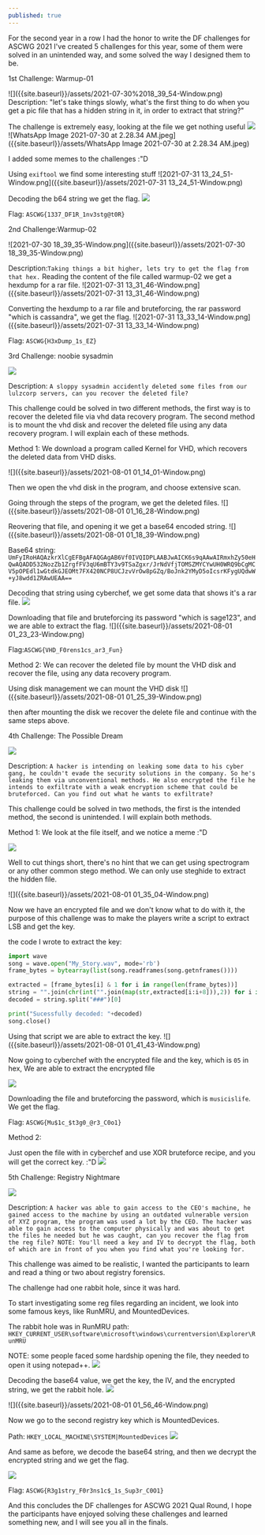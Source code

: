 ```yaml
---
published: true
---
```

For the second year in a row I had the honor to write the DF challenges for ASCWG 2021
 I've created 5 challenges for this year, some of them were solved in an unintended way, and some solved the way I designed them to be.
 
 <p>1st Challenge: Warmup-01</p>
 ![]({{site.baseurl}}/assets/2021-07-30%2018_39_54-Window.png)
 Description: "let's take things slowly, what's the first thing to do when you get a pic file that has a hidden string in it, in order to extract that string?"
 
 The challenge is extremely easy, looking at the file we get nothing useful
![]({{site.baseurl}}/assets/WhatsApp%20Image%202021-07-30%20at%202.28.34%20AM.jpeg)![WhatsApp Image 2021-07-30 at 2.28.34 AM.jpeg]({{site.baseurl}}/assets/WhatsApp Image 2021-07-30 at 2.28.34 AM.jpeg)


I added some memes to the challenges :"D

Using ```exiftool``` we find some interesting stuff
![2021-07-31 13_24_51-Window.png]({{site.baseurl}}/assets/2021-07-31 13_24_51-Window.png)

Decoding the b64 string we get the flag.
![]({{site.baseurl}}/assets/2021-07-31%2013_27_10-Window.png)

Flag: ```ASCWG{1337_DF1R_1nv3stg@t0R}```

<p>2nd Challenge:Warmup-02</p>
![2021-07-30 18_39_35-Window.png]({{site.baseurl}}/assets/2021-07-30 18_39_35-Window.png)

Description:```Taking things a bit higher, lets try to get the flag from that hex.```
Reading the content of the file called warmup-02 we get a hexdump for a rar file. 
![2021-07-31 13_31_46-Window.png]({{site.baseurl}}/assets/2021-07-31 13_31_46-Window.png)

Converting the hexdump to a rar file and bruteforcing, the rar password "which is cassandra", we get the flag. 
![2021-07-31 13_33_14-Window.png]({{site.baseurl}}/assets/2021-07-31 13_33_14-Window.png)

Flag: ```ASCWG{H3xDump_1s_EZ}```

<p>3rd Challenge: noobie sysadmin</p>

![]({{site.baseurl}}/assets/2021-07-30%2018_39_18-Window.png)

Description: ```A sloppy sysadmin accidently deleted some files from our lulzcorp servers, can you recover the deleted file?```

This challenge could be solved in two different methods, the first way is to recover the deleted file via vhd data recovery program. The second method is to mount the vhd disk and recover the deleted file using any data recovery program. I will explain each of these methods.

Method 1: We download a program called Kernel for VHD, which recovers the deleted data from VHD disks.

![]({{site.baseurl}}/assets/2021-08-01 01_14_01-Window.png)

Then we open the vhd disk in the program, and choose extensive scan. 

Going through the steps of the program, we get the deleted files. 
![]({{site.baseurl}}/assets/2021-08-01 01_16_28-Window.png)

Reovering that file, and opening it we get a base64 encoded string. 
![]({{site.baseurl}}/assets/2021-08-01 01_18_39-Window.png)

Base64 string: ```UmFyIRoHAQAzkrXlCgEFBgAFAQGAgAB6Vf0IVQIDPLAABJwAICK6s9qAAwAIRmxhZy50eHQwAQADD532NozZb1ZrgfFV3qU6mBTY3v9TSaZgxr/JrNdVfjTOMSZMYCYwUH0WRQ9bCgMCV5pOPEdl1wGtdkGJEOMt7FX420NCP8UCJzvVrOw8pGZq/BoJnk2YMyD5oIcsrKFygUQdwW+yJ8wdd1ZRAwUEAA==```

Decoding that string using cyberchef, we get some data that shows it's a rar file.
![]({{site.baseurl}}/assets/2021-08-01%2001_21_02-Window.png)

Downloading that file and bruteforcing its password "which is sage123", and we are able to extract the flag.
![]({{site.baseurl}}/assets/2021-08-01 01_23_23-Window.png)

Flag:```ASCWG{VHD_F0rens1cs_ar3_Fun}```

Method 2: We can recover the deleted file by mount the VHD disk and recover the file, using any data recovery program.

Using disk management we can mount the VHD disk ![]({{site.baseurl}}/assets/2021-08-01 01_25_39-Window.png)

then after mounting the disk we recover the delete file and continue with the same steps above.

<p> 4th Challenge: The Possible Dream</p>

![]({{site.baseurl}}/assets/2021-07-30%2018_39_00-Window.png)


Description: ```A hacker is intending on leaking some data to his cyber gang, he couldn't evade the security solutions in the company. So he's leaking them via unconventional methods. He also encrypted the file he intends to exfiltrate with a weak encryption scheme that could be bruteforced. Can you find out what he wants to exfiltrate?```

This challenge could be solved in two methods, the first is the intended method, the second is unintended. I will explain both methods. 

Method 1: 
We look at the file itself, and we notice a meme :"D

![]({{site.baseurl}}/assets/2021-08-01%2001_29_49-Window.png)

Well to cut things short, there's no hint that we can get using spectrogram or any other common stego method. We can only use steghide to extract the hidden file.

![]({{site.baseurl}}/assets/2021-08-01 01_35_04-Window.png)

Now we have an encrypted file and we don't know what to do with it, the purpose of this challenge was to make the players write a script to extract LSB and get the key. 

the code I wrote to extract the key: 

```python
import wave
song = wave.open("My_Story.wav", mode='rb')
frame_bytes = bytearray(list(song.readframes(song.getnframes())))

extracted = [frame_bytes[i] & 1 for i in range(len(frame_bytes))]
string = "".join(chr(int("".join(map(str,extracted[i:i+8])),2)) for i in range(0,len(extracted),8))
decoded = string.split("###")[0]

print("Sucessfully decoded: "+decoded)
song.close()
```
Using that script we are able to extract the key. 
![]({{site.baseurl}}/assets/2021-08-01 01_41_43-Window.png)

Now going to cyberchef with the encrypted file and the key, which is ```05``` in hex, We are able to extract the encrypted file

![]({{site.baseurl}}/assets/2021-08-01%2001_44_38-Window.png)


Downloading the file and bruteforcing the password, which is ```musicislife```. We get the flag.

Flag: ```ASCWG{Mu$1c_$t3g0_@r3_C0o1}```

Method 2: 

Just open the file with in cyberchef and use XOR bruteforce recipe, and you will get the correct key. :"D
![]({{site.baseurl}}/assets/2021-08-01%2001_46_52-Window.png)


<p>5th Challenge: Registry Nightmare</p>

![]({{site.baseurl}}/assets/2021-07-30%2018_38_33-Window.png)

Description: ```A hacker was able to gain access to the CEO's machine, he gained access to the machine by using an outdated vulnerable version of XYZ program, the program was used a lot by the CEO. The hacker was able to gain access to the computer physically and was about to get the files he needed but he was caught, can you recover the flag from the reg file?
NOTE: You'll need a key and IV to decrypt the flag, both of which are in front of you when you find what you're looking for.```

This challenge was aimed to be realistic, I wanted the participants to learn and read a thing or two about registry forensics. 

The challenge had one rabbit hole, since it was hard. 

To start investigating some reg files regarding an incident, we look into some famous keys, like RunMRU, and MountedDevices. 

The rabbit hole was in RunMRU path: 
```HKEY_CURRENT_USER\software\microsoft\windows\currentversion\Explorer\RunMRU```

NOTE: some people faced some hardship opening the file, they needed to open it using notepad++.
![]({{site.baseurl}}/assets/2021-08-01%2001_53_41-Window.png)

Decoding the base64 value, we get the key, the IV, and the encrypted string, we get the rabbit hole. 
![]({{site.baseurl}}/assets/2021-08-01%2001_55_41-Window.png)

![]({{site.baseurl}}/assets/2021-08-01 01_56_46-Window.png)

Now we go to the second registry key which is MountedDevices. 

Path: ```HKEY_LOCAL_MACHINE\SYSTEM|MountedDevices```
![]({{site.baseurl}}/assets/2021-08-01%2001_58_58-Window.png)

And same as before, we decode the base64 string, and then we decrypt the encrypted string and we get the flag.

![]({{site.baseurl}}/assets/2021-08-01%2002_00_18-Window.png)

Flag: ```ASCWG{R3g1stry_F0r3ns1c$_1s_Sup3r_C0O1}```

And this concludes the DF challenges for ASCWG 2021 Qual Round, I hope the participants have enjoyed solving these challenges and learned something new, and I will see you all in the finals.

